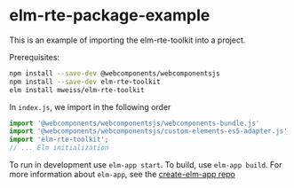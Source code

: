 # elm-rte-package-example

This is an example of importing the elm-rte-toolkit into a project.

Prerequisites:

```bash
npm install --save-dev @webcomponents/webcomponentsjs
npm install --save-dev elm-rte-toolkit
elm install mweiss/elm-rte-toolkit
```

In `index.js`, we import in the following order

```js
import '@webcomponents/webcomponentsjs/webcomponents-bundle.js'
import '@webcomponents/webcomponentsjs/custom-elements-es5-adapter.js'
import 'elm-rte-toolkit';
// ... Elm initialization
```


To run in development use `elm-app start`.  To build, use `elm-app build`.  For more information about `elm-app`, see the [create-elm-app repo](https://github.com/halfzebra/create-elm-app) 